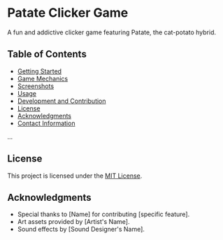 # Patate Clicker Game

A fun and addictive clicker game featuring Patate, the cat-potato hybrid.

## Table of Contents

- [Getting Started](#getting-started)
- [Game Mechanics](#game-mechanics)
- [Screenshots](#screenshots)
- [Usage](#usage)
- [Development and Contribution](#development-and-contribution)
- [License](#license)
- [Acknowledgments](#acknowledgments)
- [Contact Information](#contact-information)

...

## License

This project is licensed under the [MIT License](LICENSE).

## Acknowledgments

- Special thanks to [Name] for contributing [specific feature].
- Art assets provided by [Artist's Name].
- Sound effects by [Sound Designer's Name].
